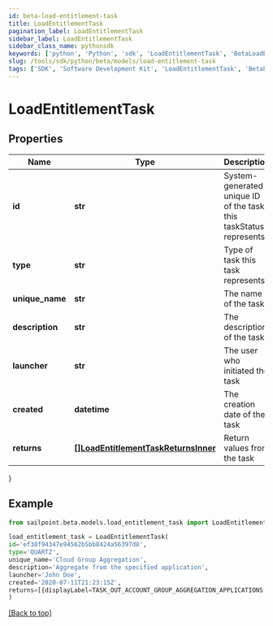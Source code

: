 ```yaml
---
id: beta-load-entitlement-task
title: LoadEntitlementTask
pagination_label: LoadEntitlementTask
sidebar_label: LoadEntitlementTask
sidebar_class_name: pythonsdk
keywords: ['python', 'Python', 'sdk', 'LoadEntitlementTask', 'BetaLoadEntitlementTask'] 
slug: /tools/sdk/python/beta/models/load-entitlement-task
tags: ['SDK', 'Software Development Kit', 'LoadEntitlementTask', 'BetaLoadEntitlementTask']
---
```


# LoadEntitlementTask


## Properties

Name | Type | Description | Notes
------------ | ------------- | ------------- | -------------
**id** | **str** | System-generated unique ID of the task this taskStatus represents | [optional] 
**type** | **str** | Type of task this task represents | [optional] 
**unique_name** | **str** | The name of the task | [optional] 
**description** | **str** | The description of the task | [optional] 
**launcher** | **str** | The user who initiated the task | [optional] 
**created** | **datetime** | The creation date of the task | [optional] 
**returns** | [**[]LoadEntitlementTaskReturnsInner**](load-entitlement-task-returns-inner) | Return values from the task | [optional] 
}

## Example

```python
from sailpoint.beta.models.load_entitlement_task import LoadEntitlementTask

load_entitlement_task = LoadEntitlementTask(
id='ef38f94347e94562b5bb8424a56397d8',
type='QUARTZ',
unique_name='Cloud Group Aggregation',
description='Aggregate from the specified application',
launcher='John Doe',
created='2020-07-11T21:23:15Z',
returns=[{displayLabel=TASK_OUT_ACCOUNT_GROUP_AGGREGATION_APPLICATIONS, attributeName=applications}, {displayLabel=TASK_OUT_ACCOUNT_GROUP_AGGREGATION_TOTAL, attributeName=total}, {displayLabel=TASK_OUT_ACCOUNT_GROUP_AGGREGATION_CREATED, attributeName=groupsCreated}, {displayLabel=TASK_OUT_ACCOUNT_GROUP_AGGREGATION_UPDATED, attributeName=groupsUpdated}, {displayLabel=TASK_OUT_ACCOUNT_GROUP_AGGREGATION_DELETED, attributeName=groupsDeleted}]
)

```
[[Back to top]](#) 

